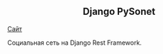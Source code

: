 <h2 align="center">Django PySonet</h2>

[Сайт](http://mytestingdomain.xyz)

Социальная сеть на Django Rest Framework.
